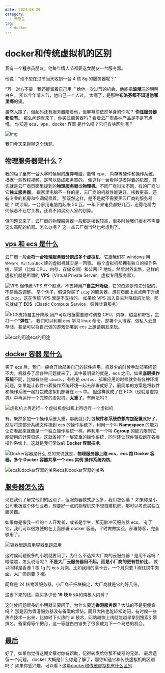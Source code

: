```yaml
---
date: 2024-08-29
category:
  - 云原生
tag:
  - docker
---
```


# docker和传统虚拟机的区别
我有一个程序员朋友，他每年情人节都要送女朋友一台服务器。

他说：“谁不想在过节当天收到一台 4 核 8g 的服务器呢？”

“万一对方不要，我还能留着自己用。”
给他一次过节的机会，他能把**浪漫**玩的明明白白。
所以今年情人节，他自己一个人过。
太痛了，是那种**布洛芬都不知道他哪里痛**的痛。

虽然人跑了，但起码还有服务器陪着他，但屏幕前依然单身的你呢？
**你连服务器都没有**。
那么问题就来了，你买过服务器吗？看着云厂商各种产品是不是有点懵。
你知道 ecs，vps，docker 容器 是什么吗？它们有啥区别呢？

![img](https://cdn.jsdelivr.net/gh/Cutewr/blogimage@main/img/1711119186413.jpeg)

我们今天来聊聊这个话题。

## 物理服务器是什么？

我的柜子里有一台大学时候用的废弃电脑，自带 cpu、 内存等硬件和操作系统，根据一些教程视频，是可以做成服务器的。
像这样一台看得见摸得着的机器，其实就是云厂商页面里提到的**物理服务器**或**物理机**。不同厂商叫法不同，有的厂商叫它**独立服务器**。
跟家里电脑不一样的是，云厂商的机器性能更好，核数更高，还有专业的机房和空调伺候着。
那既然这样，是不是就不需要买云厂商的服务器呢？
糊涂啊，一台家用电脑跑起来 50 瓦，一年下来电费都好几百，还得花精力伺候着不让它关机，还真不如买别人家的划算。

但问题又来了，云厂商的物理服务器一般都是核数较高，很多时候我们根本不需要这么高配的机器。怎么办呢？
这一点云厂商当然也考虑到了。

## [vps 和 ecs 是什么](https://golangguide.top/架构/云原生/核心知识点/docker和传统虚拟机有什么区别.html#vps-和-ecs-是什么)

云厂商一般会**将一台物理服务器分割成多个虚拟机**。它跟我们在 windows 用 `VMware`, `VirtualBox` 建的虚拟机其实是一回事。
每个虚拟机都拥有独立的操作系统、资源（比如 CPU、内存、存储空间）和公网 IP 地址。然后对外出售，这样的虚拟机就是所谓的 **VPS**（Virtual Private Server，虚拟专用服务器）。

![VPS](https://cdn.xiaobaidebug.top/1711119410663.jpeg)
但传统 VPS 有个缺点，不支持用户**自主升降级**，它的资源是预先分配的，不易动态调整。
举个例子，假设你买了 `1c1g` 的服务器，想在页面上点点两下升级成 `2c2g`，这在传统 VPS 里是不支持的。
如果给 VPS 加入自主升降级的功能，那它就成了 **ECS**（Elastic Compute Service，弹性计算服务）

![ECS支持自主升降级](https://cdn.jsdelivr.net/gh/Cutewr/blogimage@main/img/1711119422323.jpeg)
用户可以根据需要随时调整 CPU、内存、磁盘和带宽，主打一个"**弹性**"。
我们可以利用 ecs 学习 linux 命令，部署个人博客，做私人云盘存储，甚至可以将自己做的游戏部署到 ecs 上邀请朋友来玩。

![ecs的用途](https://cdn.xiaobaidebug.top/1711119454512.jpeg)ecs的用途

## [docker 容器 是什么](https://golangguide.top/架构/云原生/核心知识点/docker和传统虚拟机有什么区别.html#docker-容器-是什么)

买了 ecs 后，我们一般会开始部署自己的软件应用。机器少的时候手动部署问题不大，机器多了后各种问题就来了，其中最明显的就是，ecs 之间，如果**底层操作系统**不同，比如有些是 `ubuntu`，有些是 `centos`，部署应用的时候就会有各种环境问题。如果能让软件带着操作系统环境一起去部署就好了，最简单的方案是将软件和操作系统一起打包成虚拟机部署在 `ecs` 中。
但这样就成了在 ECS（也就是虚拟机）中再运行一个完整的虚拟机，**太重了**。有解法吗？

![虚拟机上再运行一个虚拟机](https://cdn.xiaobaidebug.top/1711119500323.jpeg)虚拟机上再运行一个虚拟机

有。既然多加一个操作系统太重，那我就只打包**软件和系统依赖库加配置**就好了。然后将这部分系统文件挂到 ecs 的操作系统下，利用一个叫 **Namespace** 的能力让它看起来就像是一个独立操作系统一样。再利用一个叫 **Cgroup** 的能力限制它能使用的计算资源。这就省掉了一层笨重的操作系统，同时还让软件轻松跑在各类操作系统上。这就是我们常说的 **Docker 容器技术**。

![Docker容器是什么](https://cdn.jsdelivr.net/gh/Cutewr/blogimage@main/img/1711119525638.jpeg)
总的来说就是，**物理服务器上跑 ecs，ecs 跑 Docker 容器。多个 Docker 容器共享一个 ecs 实例 操作系统内核**。

![ecs和docker容器的关系](https://cdn.xiaobaidebug.top/1711119547688.jpeg)ecs和docker容器的关系

## [服务器怎么选](https://golangguide.top/架构/云原生/核心知识点/docker和传统虚拟机有什么区别.html#服务器怎么选)

现在我们了解完他们的区别了，但服务器款式那么多，我们怎么选？
如果你是小公司老板或个体创业者，想要好一点的物理机又不想自建机房，那可以考虑买独立服务器。

如果你是像我一样的个人开发者，或者是学生，那无脑冲云服务器 ecs。
有了它，我们可以很方便的在上面部署 docker 容器，平时做做实验，部署博客，完全够用了。

![容器里跑应用](https://cdn.jsdelivr.net/gh/Cutewr/blogimage@main/img/1711119585064.jpeg)容器里跑应用

这时候问题很多的小明就要问了，为什么不选择大厂商的云服务器？是用不起吗？
喂喂喂，怎么说话呢？
**不是大厂云服务器用不起，而是小厂商的更有性价比**。
就以同样是香港 1 核 1g 的 ecs 为例，比如我用的莱卡云，一个月只要 1 碗红烧牛肉面。大厂商则要 3 碗。

同样是 24 核物理服务器，小厂商千把块搞定，大厂商就是它的好几倍。

这省下来的钱，能买多少份 **19 块 9** `5条`的南极人内裤？

这时候问题很多的小明就又要问了，为什么要选**香港服务器**？大陆的不是更便宜吗？
那是因为香港服务器没有备案的烦恼，而且大陆也能轻松访问，有时候一些热点技术一出来，比如时下火热的 ai 技术，网站越快上线就能越早拿到搜索引擎排名，备案得等个把月，这一等就白白错失了很多成为下一个马总的机会。

## [最后](https://golangguide.top/架构/云原生/核心知识点/docker和传统虚拟机有什么区别.html#最后)

好了，如果你觉得这期文章对你有帮助，记得转发给你那不成器的兄弟。
最后遗留一个问题， docker 大概是什么你是了解了，那你知道它和传统虚拟机的区别吗？
如果你感兴趣，可以看下这篇[docker和传统虚拟机有什么区别](https://golangguide.top/架构/微服务/核心知识点/docker和传统虚拟机有什么区别)